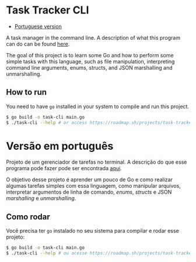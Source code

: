 # Task Tracker CLI

- [Portuguese version](#versão-em-português)

A task manager in the command line. A description of what this
program can do can be found [here](https://roadmap.sh/projects/task-tracker).

The goal of this project is to learn some Go and how to perform some simple
tasks with this language, such as file manipulation, interpreting command line
arguments, enums, structs, and JSON marshalling and unmarshalling.

## How to run
You need to have `go` installed in your system to compile and run this project.
```sh
$ go build -o task-cli main.go
$ ./task-cli --help # or access https://roadmap.sh/projects/task-tracker
```

# Versão em português

Projeto de um gerenciador de tarefas no terminal. A descrição do que esse
programa pode fazer pode ser encontrada [aqui](https://roadmap.sh/projects/task-tracker).

O objetivo desse projeto é aprender um pouco de Go e como realizar algumas
tarefas simples com essa linguagem, como manipular arquivos, interpretar
argumentos de linha de comando, _enums_, _structs_ e JSON _marshalling_ e
_unmarshalling_.

## Como rodar
Você precisa ter `go` instalado no seu sistema para compilar e rodar esse
projeto:
```sh
$ go build -o task-cli main.go
$ ./task-cli --help # ou acesse https://roadmap.sh/projects/task-tracker
```

